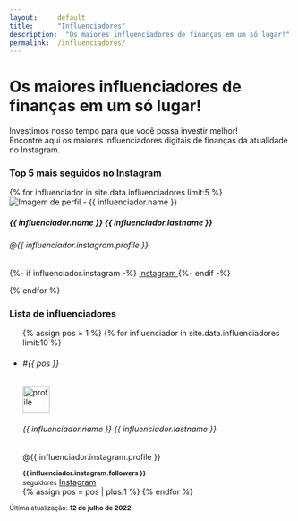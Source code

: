```yaml
---
layout:     default
title:      "Influenciadores"
description:  "Os maiores influenciadores de finanças em um só lugar!"
permalink:  /influenciadores/
---
```


<div class="profileiner my-5">
  <div class="text-center mx-lg-auto mb-9">
    <h1 class="display-5 mb-4">Os maiores influenciadores de finanças em um só lugar!</h1>
    <p class="lead">Investimos nosso tempo para que você possa investir melhor! <br>Encontre aqui os maiores influenciadores digitais de finanças da atualidade no Instagram.</p>
  </div>
</div>

<!-- TOP 5 -->
<h3 class="display-6 mt-5 mb-4">Top 5 mais seguidos no Instagram</h3>
<div class="row row-cols-1 row-cols-md-5 g-3">
  {% for influenciador in site.data.influenciadores limit:5 %}
  <div class="col d-flex">
    <div class="card card-body">
      <img class="rounded-circle mb-3 foto" src="{{site.baseurl}}/assets/imgs/influenciadores/{{ influenciador.instagram.profile }}.jpg" alt="Imagem de perfil - {{ influenciador.name }}">
      <h5 class="card-title">{{ influenciador.name }} {{ influenciador.lastname }}</h5>
      <h6 class="card-subtitle mb-2 text-muted">@{{ influenciador.instagram.profile }}</h6>
      <p class="card-text">
        {%- if influenciador.instagram -%}
        <a class="btn btn-outline-primary stretched-link" href="http://www.instagram.com/{{ influenciador.instagram.profile }}" target="_blank" role="button">
          <i class="fab fa-instagram fa-lg"></i> Instagram
        </a>
        {%- endif -%}
      </p>
    </div>
  </div>
  {% endfor %}
</div>

<h3 class="display-6 mt-5 mb-4">Lista de influenciadores</h3>

<ul class="list-group">
  {% assign pos = 1 %}
  {% for influenciador in site.data.influenciadores limit:10 %}
  <li class="list-group-item d-flex flex-wrap gap-3 py-4 align-items-center">
    <h6 class="opacity-50">#{{ pos }}</h6>
    <img src="{{site.baseurl}}/assets/imgs/influenciadores/{{ influenciador.instagram.profile }}.jpg" alt="profile" width="48" height="48" class="rounded-circle flex-shrink-0" alt="Imagem de perfil - {{ influenciador.name }}">
    <div class="flex-fill">
      <h6 class="mb-0">{{ influenciador.name }} {{ influenciador.lastname }}</h6>
      <p class="mb-0 opacity-75">@{{ influenciador.instagram.profile }}</p>
    </div>
    <small class="lh-1 me-2 d-none d-lg-block"><b>{{ influenciador.instagram.followers }}</b><br>seguidores</small>
    <a class="btn btn-outline-primary d-lg-none stretched-link" href="http://www.instagram.com/{{ influenciador.instagram.profile }}" target="_blank" role="button"><i class="fab fa-instagram fa-lg"></i></a>
      <a class="btn btn-outline-primary d-none d-lg-block stretched-link" href="http://www.instagram.com/{{ influenciador.instagram.profile }}" target="_blank" role="button"><i class="fab fa-instagram fa-lg"></i> Instagram</a>
  </li>
  {% assign pos = pos | plus:1 %}
  {% endfor %}
</ul>

<p class="text-muted mt-2"><small>Última atualização: <b>12 de julho de 2022</b>.</small></p>